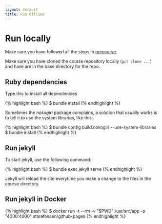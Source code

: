 ```yaml
---
layout: default
title: Run Offline
---
```


# Run locally

Make sure you have followed all the steps in [precourse](../precourse).

Make sure you have cloned the course repository locally (`git clone ...`) and
have are in the base directory for the repo.

## Ruby dependencies

Type this to install all dependencies

{% highlight bash %}
$ bundle install
{% endhighlight %}

Sometimes the _nokogiri_ package complains, a solution that usually works is
to tell it to use the system libraries, like this:

{% highlight bash %}
$ bundle config build.nokogiri --use-system-libraries
$ bundle install
{% endhighlight %}

## Run jekyll

To start jekyll, use the following command:

{% highlight bash %}
$ bundle exec jekyll serve
{% endhighlight %}

Jekyll will reload the site everytime you make a change to the files in the
course directory.


## Run jekyll in Docker

{% highlight bash %}
$ docker run -t --rm -v "$PWD":/usr/src/app -p "4000:4000" starefossen/github-pages
{% endhighlight %}
